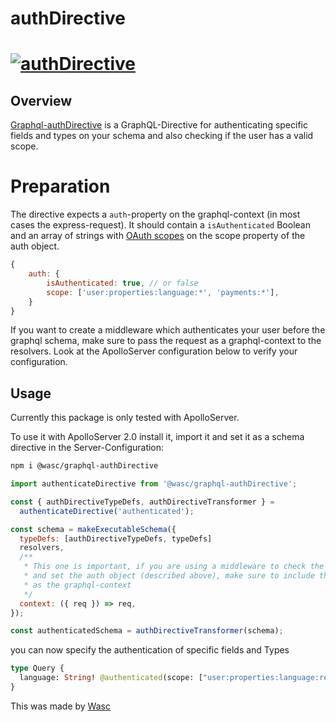 # authDirective

# [![authDirective](docs/carbon.png)](https://github.com/wasc-io/graphql-authDirective)

## Overview

[Graphql-authDirective](https://github.com/wasc-io/graphql-authDirective) is a GraphQL-Directive for authenticating specific fields and types on your schema and also checking if the user has a valid scope.

# Preparation

The directive expects a `auth`-property on the graphql-context (in most cases the express-request). It should contain a `isAuthenticated` Boolean and an array of strings with [OAuth scopes](https://www.oauth.com/oauth2-servers/scope/defining-scopes/) on the scope property of the auth object.

```javascript
{
    auth: {
        isAuthenticated: true, // or false
        scope: ['user:properties:language:*', 'payments:*'],
    }
}
```

If you want to create a middleware which authenticates your user before the graphql schema, make sure to pass the request as a graphql-context to the resolvers. Look at the ApolloServer configuration below to verify your configuration.

## Usage

Currently this package is only tested with ApolloServer.

To use it with ApolloServer 2.0 install it, import it and set it as a schema directive in the Server-Configuration:

```bash
npm i @wasc/graphql-authDirective
```

```javascript
import authenticateDirective from '@wasc/graphql-authDirective';

const { authDirectiveTypeDefs, authDirectiveTransformer } =
  authenticateDirective('authenticated');

const schema = makeExecutableSchema({
  typeDefs: [authDirectiveTypeDefs, typeDefs]
  resolvers,
  /**
   * This one is important, if you are using a middleware to check the users token
   * and set the auth object (described above), make sure to include the request
   * as the graphql-context
   */
  context: ({ req }) => req,
});

const authenticatedSchema = authDirectiveTransformer(schema);
```

you can now specify the authentication of specific fields and Types

```graphql
type Query {
  language: String! @authenticated(scope: ["user:properties:language:read"])
}
```

This was made by [Wasc](https://wasc.me)
